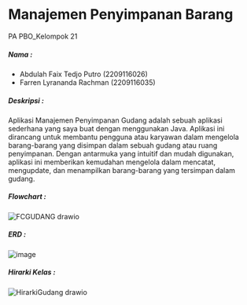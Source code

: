 # Manajemen Penyimpanan Barang
PA PBO_Kelompok 21

##### Nama :
- Abdulah Faix Tedjo Putro (2209116026)
- Farren Lyrananda Rachman (2209116035)

##### Deskripsi :
Aplikasi Manajemen Penyimpanan Gudang adalah sebuah aplikasi sederhana yang saya buat dengan menggunakan Java. Aplikasi ini dirancang untuk membantu pengguna atau karyawan dalam mengelola barang-barang yang disimpan dalam sebuah gudang atau ruang penyimpanan. Dengan antarmuka yang intuitif dan mudah digunakan, aplikasi ini memberikan kemudahan mengelola dalam mencatat, mengupdate, dan menampilkan barang-barang yang tersimpan dalam gudang.

##### Flowchart :
![FCGUDANG drawio](https://github.com/kelompok-21-PA-PBO/Gudang/assets/121870536/ca25630e-87ca-4bde-b636-c27c5230e683)

##### ERD :
![image](https://github.com/kelompok-21-PA-PBO/Gudang/assets/121870536/9fe9e789-41fe-4526-8e9a-dcb5b0d7cdad)



##### Hirarki Kelas :
![HirarkiGudang drawio](https://github.com/kelompok-21-PA-PBO/Gudang/assets/121870536/66d31235-538f-4307-95e7-49013d157341)
